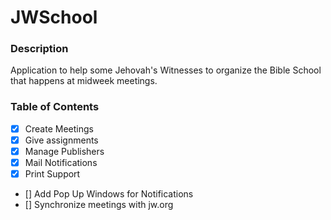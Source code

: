 # JWSchool

### Description

Application to help some Jehovah's Witnesses to organize the Bible School that happens at midweek meetings.

### Table of Contents


* [x]  Create Meetings
* [x] Give assignments
* [x] Manage Publishers
* [x] Mail Notifications
* [x] Print Support
* [] Add Pop Up Windows for Notifications
* [] Synchronize meetings with jw.org

